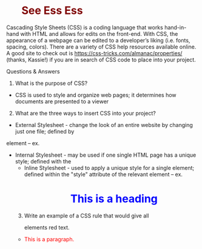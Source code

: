 # See Ess Ess

Cascading Style Sheets (CSS) is a coding language that works hand-in-hand with HTML and allows for edits on the front-end. With CSS, the appearance of a webpage can be edited to a developer’s liking (i.e. fonts, spacing, colors). There are a variety of CSS help resources available online. A good site to check out is https://css-tricks.com/almanac/properties/ (thanks, Kassie!) if you are in search of CSS code to place into your project.


Questions & Answers

1. What is the purpose of CSS? 
* CSS is used to style and organize web pages; it determines how documents are presented to a viewer

2. What are the three ways to insert CSS into your project?

* External Stylesheet - change the look of an entire website by changing just one file; defined by 
<link> element 
– ex. 
<link rel="stylesheet" href="mystyle.css">

* Internal Stylesheet - may be used if one single HTML page has a unique style; defined with the <style> element 
– ex. 
<head>
<style>
body {
  background-color: linen;
}
h1 {
  color: maroon;
  margin-left: 40px;
} 
</style>
</head>

* Inline Stylesheet - used to apply a unique style for a single element; defined within the "style" attribute of the relevant element 
– ex.
<h1 style="color:blue;text-align:center;">This is a heading</h1>

3. Write an example of a CSS rule that would give all <p> elements red text.
* <p style="color:red;">This is a paragraph.</p>